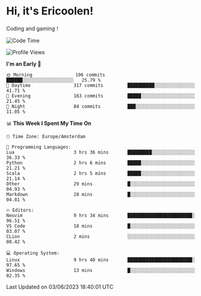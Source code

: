 # Hi, it's Ericoolen!
Coding and gaming！

<!--START_SECTION:waka-->
![Code Time](http://img.shields.io/badge/Code%20Time-834%20hrs%2021%20mins-blue)

![Profile Views](http://img.shields.io/badge/Profile%20Views-0-blue)

**I'm an Early 🐤** 

```text
🌞 Morning                196 commits         ██████░░░░░░░░░░░░░░░░░░░   25.79 % 
🌆 Daytime                317 commits         ██████████░░░░░░░░░░░░░░░   41.71 % 
🌃 Evening                163 commits         █████░░░░░░░░░░░░░░░░░░░░   21.45 % 
🌙 Night                  84 commits          ███░░░░░░░░░░░░░░░░░░░░░░   11.05 % 
```


📊 **This Week I Spent My Time On** 

```text
🕑︎ Time Zone: Europe/Amsterdam

💬 Programming Languages: 
Lua                      3 hrs 36 mins       █████████░░░░░░░░░░░░░░░░   36.33 % 
Python                   2 hrs 6 mins        █████░░░░░░░░░░░░░░░░░░░░   21.21 % 
Scala                    2 hrs 5 mins        █████░░░░░░░░░░░░░░░░░░░░   21.14 % 
Other                    29 mins             █░░░░░░░░░░░░░░░░░░░░░░░░   04.93 % 
Markdown                 28 mins             █░░░░░░░░░░░░░░░░░░░░░░░░   04.81 % 

🔥 Editors: 
Neovim                   9 hrs 34 mins       ████████████████████████░   96.51 % 
VS Code                  18 mins             █░░░░░░░░░░░░░░░░░░░░░░░░   03.07 % 
CLion                    2 mins              ░░░░░░░░░░░░░░░░░░░░░░░░░   00.42 % 

💻 Operating System: 
Linux                    9 hrs 40 mins       ████████████████████████░   97.65 % 
Windows                  13 mins             █░░░░░░░░░░░░░░░░░░░░░░░░   02.35 % 
```


 Last Updated on 03/06/2023 18:40:01 UTC
<!--END_SECTION:waka-->

